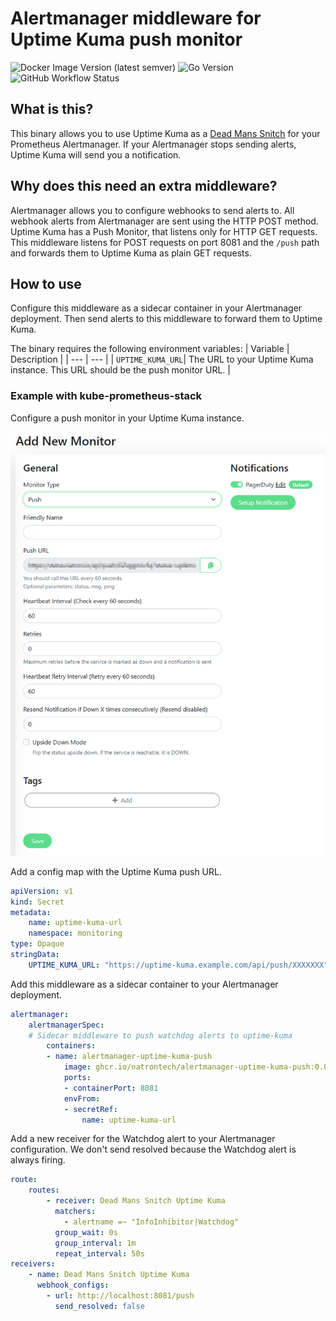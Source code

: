 # Alertmanager middleware for Uptime Kuma push monitor
![Docker Image Version (latest semver)](https://img.shields.io/github/v/release/natrontech/alertmanager-uptime-kuma-push)
![Go Version](https://img.shields.io/github/go-mod/go-version/natrontech/alertmanager-uptime-kuma-push)
![GitHub Workflow Status](https://img.shields.io/github/actions/workflow/status/natrontech/alertmanager-uptime-kuma-push/release.yml)

## What is this?
This binary allows you to use Uptime Kuma as a [Dead Mans Snitch](https://deadmanssnitch.com/) for your Prometheus Alertmanager.
If your Alertmanager stops sending alerts, Uptime Kuma will send you a notification.

## Why does this need an extra middleware?
Alertmanager allows you to configure webhooks to send alerts to.
All webhook alerts from Alertmanager are sent using the HTTP POST method.
Uptime Kuma has a Push Monitor, that listens only for HTTP GET requests.
This middleware listens for POST requests on port 8081 and the `/push` path and forwards them to Uptime Kuma as plain GET requests.

## How to use
Configure this middleware as a sidecar container in your Alertmanager deployment.
Then send alerts to this middleware to forward them to Uptime Kuma.

The binary requires the following environment variables:
| Variable | Description |
| --- | --- |
| `UPTIME_KUMA_URL`| The URL to your Uptime Kuma instance. This URL should be the push monitor URL. |

### Example with kube-prometheus-stack
Configure a push monitor in your Uptime Kuma instance.

![Uptime Kuma push monitor](docs/uptime_kuma_push.png)

Add a config map with the Uptime Kuma push URL.
```yaml
apiVersion: v1
kind: Secret
metadata:
    name: uptime-kuma-url
    namespace: monitoring
type: Opaque
stringData:
    UPTIME_KUMA_URL: "https://uptime-kuma.example.com/api/push/XXXXXXX"
```
Add this middleware as a sidecar container to your Alertmanager deployment.
```yaml
alertmanager:
    alertmanagerSpec:
    # Sidecar middleware to push watchdog alerts to uptime-kuma
        containers:
        - name: alertmanager-uptime-kuma-push
            image: ghcr.io/natrontech/alertmanager-uptime-kuma-push:0.0.2
            ports:
            - containerPort: 8081
            envFrom:
            - secretRef:
                name: uptime-kuma-url
```
Add a new receiver for the Watchdog alert to your Alertmanager configuration.
We don't send resolved because the Watchdog alert is always firing.
```yaml
route:
    routes:
        - receiver: Dead Mans Snitch Uptime Kuma
          matchers:
            - alertname =~ "InfoInhibitor|Watchdog"
          group_wait: 0s
          group_interval: 1m
          repeat_interval: 50s
receivers:
    - name: Dead Mans Snitch Uptime Kuma
      webhook_configs:
        - url: http://localhost:8081/push
          send_resolved: false
```